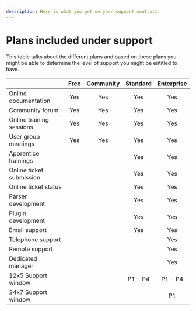 ```yaml
---
description: Here is what you get on your support contract.
---
```


# Plans included under support

This table talks about the different plans and based on these plans you might be able to determine the level of support you might be entitled to have.

|  | Free | Community | Standard | Enterprise |
| :--- | :---: | :---: | :---: | :---: |
| Online documentation | Yes | Yes | Yes | Yes |
| Community forum | Yes | Yes | Yes | Yes |
| Online training sessions | Yes | Yes | Yes | Yes |
| User group meetings | Yes | Yes | Yes | Yes |
| Apprentice trainings |  |  | Yes | Yes |
| Online ticket submission |  |  | Yes | Yes |
| Online ticket status |  |  | Yes | Yes |
| Parser development |  |  | Yes | Yes |
| Plugin development |  |  | Yes | Yes |
| Email support |  |  | Yes | Yes |
| Telephone support |  |  |  | Yes |
| Remote support |  |  |  | Yes |
| Dedicated manager |  |  |  | Yes |
| 12x5 Support window |  |  | P1 - P4 | P1 - P4 |
| 24x7 Support window |  |  |  | P1 |



